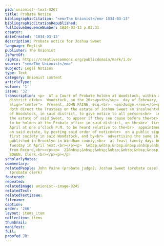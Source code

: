 ```yaml
---
pid: unionist--text-0267
title: Probate Notice
bibliographicCitation: "<em>The Unionist</em> 1834-03-13"
bibliographicCitationRepublished: 
fullIssueSequenceNumber: 1834-03-13 p.03.31
creator: 
dateCreated: '1834-03-13'
description: Probate notice for Joshua Sweet
language: English
publisher: The Unionist
IsPartOf: 
rights: https://creativecommons.org/publicdomain/mark/1.0/
source: "<em>The Unionist</em>"
subject: Legal Notices
type: Text
category: Unionist content
articleType: 
volume: '1'
issue: '32'
transcription: <p>  AT a Court of Probate holden at Woodstock, within and for the
  district of<br>  Woodstock, on the 20<sup>th</sup>  day of February, 1834.<br></p><p
  align="center">  Present, JOHN PAINE, Esq.<br>  <em>Judge.</em></p><p>  This court
  doth direct the Trustees on the estate of Joshua Sweet an insolvent<br>  debtor,
  of Woodstock, in said district, to give notice to all persons<br>  interested in
  the estate of said Sweet, to appear if they see cause before the<br>  Court of Probate,
  to be holden at the Probate office in said district, on the<br>  first Tuesday of
  April at one o’clock P.M. to be heard relative to the<br>  appointment of Commissioners
  on said estate, by posting said order of notice<br>  on a public sign-post in the
  first society in said Woodstock, and by<br>  advertising the same in a newspaper
  published in Brooklyn in Windham county,<br>  at least twenty days before said first
  Tuesday in April next.<br></p><p>  &nbsp;&nbsp;&nbsp;&nbsp;&nbsp;&nbsp;&nbsp;&nbsp;&nbsp;&nbsp;&nbsp;&nbsp;&nbsp;&nbsp;&nbsp;&nbsp;&nbsp;&nbsp;&nbsp;&nbsp;&nbsp;&nbsp;&nbsp;<br>  Certified
  from Record,<br></p><p>  22&nbsp;&nbsp;&nbsp;&nbsp;&nbsp;&nbsp;&nbsp;&nbsp;&nbsp;&nbsp;&nbsp;&nbsp;&nbsp;&nbsp;&nbsp;&nbsp;&nbsp;&nbsp;&nbsp;&nbsp;&nbsp;&nbsp;&nbsp;&nbsp;&nbsp;&nbsp;&nbsp;&nbsp;&nbsp;&nbsp;&nbsp;&nbsp;&nbsp;&nbsp;&nbsp;&nbsp;&nbsp;&nbsp;&nbsp;&nbsp;&nbsp;&nbsp;&nbsp;<br>  GEORGE
  BOWEN, Clerk.<br></p><p></p>
scholarlyNotes: 
commentary: 
relatedPeople: John Paine (probate judge); Joshua Sweet (probate case); George Bowen
  (probate clerk)
featured: 
repeated: 
relatedImage: unionist--image-0245
relatedText: 
relatedTextIssue: 
filename: 
caption: 
order: '266'
layout: items_item
collection: items
thumbnail: 
manifest: 
full: 
proofed JR: 
---
```

